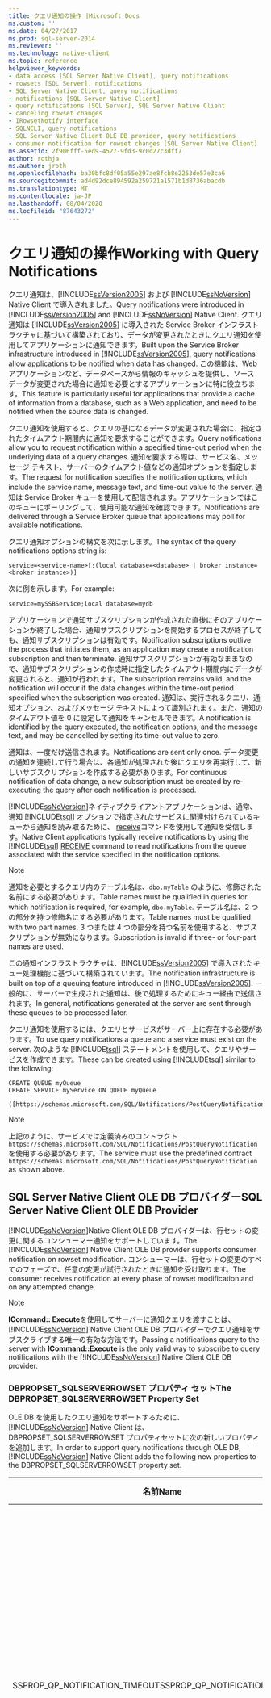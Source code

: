 ```yaml
---
title: クエリ通知の操作 |Microsoft Docs
ms.custom: ''
ms.date: 04/27/2017
ms.prod: sql-server-2014
ms.reviewer: ''
ms.technology: native-client
ms.topic: reference
helpviewer_keywords:
- data access [SQL Server Native Client], query notifications
- rowsets [SQL Server], notifications
- SQL Server Native Client, query notifications
- notifications [SQL Server Native Client]
- query notifications [SQL Server], SQL Server Native Client
- canceling rowset changes
- IRowsetNotify interface
- SQLNCLI, query notifications
- SQL Server Native Client OLE DB provider, query notifications
- consumer notification for rowset changes [SQL Server Native Client]
ms.assetid: 2f906fff-5ed9-4527-9fd3-9c0d27c3dff7
author: rothja
ms.author: jroth
ms.openlocfilehash: ba30bfc8df05a55e297ae8fcb8e2253de57e3ca6
ms.sourcegitcommit: ad4d92dce894592a259721a1571b1d8736abacdb
ms.translationtype: MT
ms.contentlocale: ja-JP
ms.lasthandoff: 08/04/2020
ms.locfileid: "87643272"
---
```

# <a name="working-with-query-notifications"></a><span data-ttu-id="f3b02-102">クエリ通知の操作</span><span class="sxs-lookup"><span data-stu-id="f3b02-102">Working with Query Notifications</span></span>
  <span data-ttu-id="f3b02-103">クエリ通知は、[!INCLUDE[ssVersion2005](../../../includes/ssversion2005-md.md)] および [!INCLUDE[ssNoVersion](../../../includes/ssnoversion-md.md)] Native Client で導入されました。</span><span class="sxs-lookup"><span data-stu-id="f3b02-103">Query notifications were introduced in [!INCLUDE[ssVersion2005](../../../includes/ssversion2005-md.md)] and [!INCLUDE[ssNoVersion](../../../includes/ssnoversion-md.md)] Native Client.</span></span> <span data-ttu-id="f3b02-104">クエリ通知は [!INCLUDE[ssVersion2005](../../../includes/ssversion2005-md.md)] に導入された Service Broker インフラストラクチャに基づいて構築されており、データが変更されたときにクエリ通知を使用してアプリケーションに通知できます。</span><span class="sxs-lookup"><span data-stu-id="f3b02-104">Built upon the Service Broker infrastructure introduced in [!INCLUDE[ssVersion2005](../../../includes/ssversion2005-md.md)], query notifications allow applications to be notified when data has changed.</span></span> <span data-ttu-id="f3b02-105">この機能は、Web アプリケーションなど、データベースから情報のキャッシュを提供し、ソース データが変更された場合に通知を必要とするアプリケーションに特に役立ちます。</span><span class="sxs-lookup"><span data-stu-id="f3b02-105">This feature is particularly useful for applications that provide a cache of information from a database, such as a Web application, and need to be notified when the source data is changed.</span></span>  
  
 <span data-ttu-id="f3b02-106">クエリ通知を使用すると、クエリの基になるデータが変更された場合に、指定されたタイムアウト期間内に通知を要求することができます。</span><span class="sxs-lookup"><span data-stu-id="f3b02-106">Query notifications allow you to request notification within a specified time-out period when the underlying data of a query changes.</span></span> <span data-ttu-id="f3b02-107">通知を要求する際は、サービス名、メッセージ テキスト、サーバーのタイムアウト値などの通知オプションを指定します。</span><span class="sxs-lookup"><span data-stu-id="f3b02-107">The request for notification specifies the notification options, which include the service name, message text, and time-out value to the server.</span></span> <span data-ttu-id="f3b02-108">通知は Service Broker キューを使用して配信されます。アプリケーションではこのキューにポーリングして、使用可能な通知を確認できます。</span><span class="sxs-lookup"><span data-stu-id="f3b02-108">Notifications are delivered through a Service Broker queue that applications may poll for available notifications.</span></span>  
  
 <span data-ttu-id="f3b02-109">クエリ通知オプションの構文を次に示します。</span><span class="sxs-lookup"><span data-stu-id="f3b02-109">The syntax of the query notifications options string is:</span></span>  
  
 `service=<service-name>[;(local database=<database> | broker instance=<broker instance>)]`  
  
 <span data-ttu-id="f3b02-110">次に例を示します。</span><span class="sxs-lookup"><span data-stu-id="f3b02-110">For example:</span></span>  
  
 `service=mySSBService;local database=mydb`  
  
 <span data-ttu-id="f3b02-111">アプリケーションで通知サブスクリプションが作成された直後にそのアプリケーションが終了した場合、通知サブスクリプションを開始するプロセスが終了しても、通知サブスクリプションは有効です。</span><span class="sxs-lookup"><span data-stu-id="f3b02-111">Notification subscriptions outlive the process that initiates them, as an application may create a notification subscription and then terminate.</span></span> <span data-ttu-id="f3b02-112">通知サブスクリプションが有効なままなので、通知サブスクリプションの作成時に指定したタイムアウト期間内にデータが変更されると、通知が行われます。</span><span class="sxs-lookup"><span data-stu-id="f3b02-112">The subscription remains valid, and the notification will occur if the data changes within the time-out period specified when the subscription was created.</span></span> <span data-ttu-id="f3b02-113">通知は、実行されるクエリ、通知オプション、およびメッセージ テキストによって識別されます。また、通知のタイムアウト値を 0 に設定して通知をキャンセルできます。</span><span class="sxs-lookup"><span data-stu-id="f3b02-113">A notification is identified by the query executed, the notification options, and the message text, and may be cancelled by setting its time-out value to zero.</span></span>  
  
 <span data-ttu-id="f3b02-114">通知は、一度だけ送信されます。</span><span class="sxs-lookup"><span data-stu-id="f3b02-114">Notifications are sent only once.</span></span> <span data-ttu-id="f3b02-115">データ変更の通知を連続して行う場合は、各通知が処理された後にクエリを再実行して、新しいサブスクリプションを作成する必要があります。</span><span class="sxs-lookup"><span data-stu-id="f3b02-115">For continuous notification of data change, a new subscription must be created by re-executing the query after each notification is processed.</span></span>  
  
 [!INCLUDE[ssNoVersion](../../../includes/ssnoversion-md.md)]<span data-ttu-id="f3b02-116">ネイティブクライアントアプリケーションは、通常、通知 [!INCLUDE[tsql](../../../includes/tsql-md.md)] オプションで指定されたサービスに関連付けられているキューから通知を読み取るために、 [receive](/sql/t-sql/statements/receive-transact-sql)コマンドを使用して通知を受信します。</span><span class="sxs-lookup"><span data-stu-id="f3b02-116">Native Client applications typically receive notifications by using the [!INCLUDE[tsql](../../../includes/tsql-md.md)] [RECEIVE](/sql/t-sql/statements/receive-transact-sql) command to read notifications from the queue associated with the service specified in the notification options.</span></span>  
  
> [!NOTE]  
>  <span data-ttu-id="f3b02-117">通知を必要とするクエリ内のテーブル名は、`dbo.myTable` のように、修飾された名前にする必要があります。</span><span class="sxs-lookup"><span data-stu-id="f3b02-117">Table names must be qualified in queries for which notification is required, for example, `dbo.myTable`.</span></span> <span data-ttu-id="f3b02-118">テーブル名は、2 つの部分を持つ修飾名にする必要があります。</span><span class="sxs-lookup"><span data-stu-id="f3b02-118">Table names must be qualified with two part names.</span></span> <span data-ttu-id="f3b02-119">3 つまたは 4 つの部分を持つ名前を使用すると、サブスクリプションが無効になります。</span><span class="sxs-lookup"><span data-stu-id="f3b02-119">Subscription is invalid if three- or four-part names are used.</span></span>  
  
 <span data-ttu-id="f3b02-120">この通知インフラストラクチャは、[!INCLUDE[ssVersion2005](../../../includes/ssversion2005-md.md)] で導入されたキュー処理機能に基づいて構築されています。</span><span class="sxs-lookup"><span data-stu-id="f3b02-120">The notification infrastructure is built on top of a queuing feature introduced in [!INCLUDE[ssVersion2005](../../../includes/ssversion2005-md.md)].</span></span> <span data-ttu-id="f3b02-121">一般的に、サーバーで生成された通知は、後で処理するためにキュー経由で送信されます。</span><span class="sxs-lookup"><span data-stu-id="f3b02-121">In general, notifications generated at the server are sent through these queues to be processed later.</span></span>  
  
 <span data-ttu-id="f3b02-122">クエリ通知を使用するには、クエリとサービスがサーバー上に存在する必要があります。</span><span class="sxs-lookup"><span data-stu-id="f3b02-122">To use query notifications a queue and a service must exist on the server.</span></span> <span data-ttu-id="f3b02-123">次のような [!INCLUDE[tsql](../../../includes/tsql-md.md)] ステートメントを使用して、クエリやサービスを作成できます。</span><span class="sxs-lookup"><span data-stu-id="f3b02-123">These can be created using [!INCLUDE[tsql](../../../includes/tsql-md.md)] similar to the following:</span></span>  
  
```  
CREATE QUEUE myQueue  
CREATE SERVICE myService ON QUEUE myQueue   
  
([https://schemas.microsoft.com/SQL/Notifications/PostQueryNotification])  
```  
  
> [!NOTE]  
>  <span data-ttu-id="f3b02-124">上記のように、サービスでは定義済みのコントラクト `https://schemas.microsoft.com/SQL/Notifications/PostQueryNotification` を使用する必要があります。</span><span class="sxs-lookup"><span data-stu-id="f3b02-124">The service must use the predefined contract `https://schemas.microsoft.com/SQL/Notifications/PostQueryNotification` as shown above.</span></span>  
  
## <a name="sql-server-native-client-ole-db-provider"></a><span data-ttu-id="f3b02-125">SQL Server Native Client OLE DB プロバイダー</span><span class="sxs-lookup"><span data-stu-id="f3b02-125">SQL Server Native Client OLE DB Provider</span></span>  
 <span data-ttu-id="f3b02-126">[!INCLUDE[ssNoVersion](../../../includes/ssnoversion-md.md)]Native Client OLE DB プロバイダーは、行セットの変更に関するコンシューマー通知をサポートしています。</span><span class="sxs-lookup"><span data-stu-id="f3b02-126">The [!INCLUDE[ssNoVersion](../../../includes/ssnoversion-md.md)] Native Client OLE DB provider supports consumer notification on rowset modification.</span></span> <span data-ttu-id="f3b02-127">コンシューマーは、行セットの変更のすべてのフェーズで、任意の変更が試行されたときに通知を受け取ります。</span><span class="sxs-lookup"><span data-stu-id="f3b02-127">The consumer receives notification at every phase of rowset modification and on any attempted change.</span></span>  
  
> [!NOTE]  
>  <span data-ttu-id="f3b02-128">**ICommand:: Execute**を使用してサーバーに通知クエリを渡すことは、 [!INCLUDE[ssNoVersion](../../../includes/ssnoversion-md.md)] Native Client OLE DB プロバイダーでクエリ通知をサブスクライブする唯一の有効な方法です。</span><span class="sxs-lookup"><span data-stu-id="f3b02-128">Passing a notifications query to the server with **ICommand::Execute** is the only valid way to subscribe to query notifications with the [!INCLUDE[ssNoVersion](../../../includes/ssnoversion-md.md)] Native Client OLE DB provider.</span></span>  
  
### <a name="the-dbpropset_sqlserverrowset-property-set"></a><span data-ttu-id="f3b02-129">DBPROPSET_SQLSERVERROWSET プロパティ セット</span><span class="sxs-lookup"><span data-stu-id="f3b02-129">The DBPROPSET_SQLSERVERROWSET Property Set</span></span>  
 <span data-ttu-id="f3b02-130">OLE DB を使用したクエリ通知をサポートするために、 [!INCLUDE[ssNoVersion](../../../includes/ssnoversion-md.md)] Native Client は、DBPROPSET_SQLSERVERROWSET プロパティセットに次の新しいプロパティを追加します。</span><span class="sxs-lookup"><span data-stu-id="f3b02-130">In order to support query notifications through OLE DB, [!INCLUDE[ssNoVersion](../../../includes/ssnoversion-md.md)] Native Client adds the following new properties to the DBPROPSET_SQLSERVERROWSET property set.</span></span>  
  
|<span data-ttu-id="f3b02-131">名前</span><span class="sxs-lookup"><span data-stu-id="f3b02-131">Name</span></span>|<span data-ttu-id="f3b02-132">Type</span><span class="sxs-lookup"><span data-stu-id="f3b02-132">Type</span></span>|<span data-ttu-id="f3b02-133">説明</span><span class="sxs-lookup"><span data-stu-id="f3b02-133">Description</span></span>|  
|----------|----------|-----------------|  
|<span data-ttu-id="f3b02-134">SSPROP_QP_NOTIFICATION_TIMEOUT</span><span class="sxs-lookup"><span data-stu-id="f3b02-134">SSPROP_QP_NOTIFICATION_TIMEOUT</span></span>|<span data-ttu-id="f3b02-135">VT_UI4</span><span class="sxs-lookup"><span data-stu-id="f3b02-135">VT_UI4</span></span>|<span data-ttu-id="f3b02-136">クエリ通知をアクティブのままにしておく秒数。</span><span class="sxs-lookup"><span data-stu-id="f3b02-136">The number of seconds that the query notification is to remain active.</span></span><br /><br /> <span data-ttu-id="f3b02-137">既定値は 432,000 秒 (5 日) です。</span><span class="sxs-lookup"><span data-stu-id="f3b02-137">The default is 432000 seconds (5 days).</span></span> <span data-ttu-id="f3b02-138">最小値は 1 秒であり、最大値は 2^31-1 秒です。</span><span class="sxs-lookup"><span data-stu-id="f3b02-138">The minimum value is 1 second, and the maximum value is 2^31-1 seconds.</span></span>|  
|<span data-ttu-id="f3b02-139">SSPROP_QP_NOTIFICATION_MSGTEXT</span><span class="sxs-lookup"><span data-stu-id="f3b02-139">SSPROP_QP_NOTIFICATION_MSGTEXT</span></span>|<span data-ttu-id="f3b02-140">VT_BSTR</span><span class="sxs-lookup"><span data-stu-id="f3b02-140">VT_BSTR</span></span>|<span data-ttu-id="f3b02-141">通知のメッセージ テキスト。</span><span class="sxs-lookup"><span data-stu-id="f3b02-141">The message text of the notification.</span></span> <span data-ttu-id="f3b02-142">これはユーザーが定義するため、あらかじめ定義済みの書式はありません。</span><span class="sxs-lookup"><span data-stu-id="f3b02-142">This is user defined, and has no predefined format.</span></span><br /><br /> <span data-ttu-id="f3b02-143">既定では、文字列は空です。</span><span class="sxs-lookup"><span data-stu-id="f3b02-143">By default, the string is empty.</span></span> <span data-ttu-id="f3b02-144">1 ～ 2,000 文字を使用してメッセージを指定できます。</span><span class="sxs-lookup"><span data-stu-id="f3b02-144">You can specify a message using 1-2000 characters.</span></span>|  
|<span data-ttu-id="f3b02-145">SSPROP_QP_NOTIFICATION_OPTIONS</span><span class="sxs-lookup"><span data-stu-id="f3b02-145">SSPROP_QP_NOTIFICATION_OPTIONS</span></span>|<span data-ttu-id="f3b02-146">VT_BSTR</span><span class="sxs-lookup"><span data-stu-id="f3b02-146">VT_BSTR</span></span>|<span data-ttu-id="f3b02-147">クエリ通知オプション。</span><span class="sxs-lookup"><span data-stu-id="f3b02-147">The query notification options.</span></span> <span data-ttu-id="f3b02-148">これらは、*名前*と値の構文を持つ文字列で指定され = *value*ます。</span><span class="sxs-lookup"><span data-stu-id="f3b02-148">These are specified in a string with *name*=*value* syntax.</span></span> <span data-ttu-id="f3b02-149">ユーザーがサービスを作成して、キューから通知を読み取る必要があります。</span><span class="sxs-lookup"><span data-stu-id="f3b02-149">The user is responsible for creating the service and reading notifications off of the queue.</span></span><br /><br /> <span data-ttu-id="f3b02-150">既定値は空の文字列です。</span><span class="sxs-lookup"><span data-stu-id="f3b02-150">The default is an empty string.</span></span>|  
  
 <span data-ttu-id="f3b02-151">ステートメントがユーザー トランザクションで実行されたか自動コミットで実行されたか、また、ステートメントが実行されたトランザクションがコミットされたかロールバックされたかに関係なく、通知サブスクリプションは必ずコミットされます。</span><span class="sxs-lookup"><span data-stu-id="f3b02-151">The notification subscription is always committed, regardless of whether the statement ran in a user transaction or in auto commit or whether the transaction in which the statement ran committed or rolled back.</span></span> <span data-ttu-id="f3b02-152">サーバー通知は、次の無効通知条件のいずれかが最初に発生したときに起動します。通知条件は、基になるデータまたはスキーマが変更されるか、タイムアウト期間に到達するかです。</span><span class="sxs-lookup"><span data-stu-id="f3b02-152">The server notification fires upon any of the following invalid notification conditions: change of underlying data or schema, or when the timeout period is reached; whichever is first.</span></span> <span data-ttu-id="f3b02-153">通知登録は、起動直後に削除されます。</span><span class="sxs-lookup"><span data-stu-id="f3b02-153">Notification registrations are deleted as soon as they are fired.</span></span> <span data-ttu-id="f3b02-154">したがって、通知を受け取った後も引き続き更新するには、アプリケーションで再度サブスクライブする必要があります。</span><span class="sxs-lookup"><span data-stu-id="f3b02-154">Hence upon receiving notifications, the application must subscribe again in case they want to get further updates.</span></span>  
  
 <span data-ttu-id="f3b02-155">他の接続またはスレッドは、接続先キューに通知があるかどうかを確認できます。</span><span class="sxs-lookup"><span data-stu-id="f3b02-155">Another connection or thread can check the destination queue for notifications.</span></span> <span data-ttu-id="f3b02-156">次に例を示します。</span><span class="sxs-lookup"><span data-stu-id="f3b02-156">For example:</span></span>  
  
```  
WAITFOR (RECEIVE * FROM MyQueue);   // Where MyQueue is the queue name.   
```  
  
 <span data-ttu-id="f3b02-157">SELECT \* を指定してもキューのエントリは削除されませんが、RECEIVE \* FROM を指定すると削除されます。</span><span class="sxs-lookup"><span data-stu-id="f3b02-157">Note that SELECT \* does not delete the entry from the Queue, however RECEIVE \* FROM does.</span></span> <span data-ttu-id="f3b02-158">このため、キューが空の場合は、サーバー スレッドが保留されます。</span><span class="sxs-lookup"><span data-stu-id="f3b02-158">This stalls a server thread if the queue is empty.</span></span> <span data-ttu-id="f3b02-159">呼び出し時にキュー エントリがあれば、それらがすぐに返されます。それ以外の場合、呼び出しは、キュー エントリが作成されるまで待機します。</span><span class="sxs-lookup"><span data-stu-id="f3b02-159">If there are queue entries at the time of the call, they are returned immediately; otherwise the call waits until a queue entry is made.</span></span>  
  
```  
RECEIVE * FROM MyQueue  
```  
  
 <span data-ttu-id="f3b02-160">キューが空の場合、このステートメントは空の結果セットを直ちに返します。それ以外の場合、すべてのキュー通知を返します。</span><span class="sxs-lookup"><span data-stu-id="f3b02-160">This statement immediately returns an empty result set if the queue is empty; otherwise it returns all queue notifications.</span></span>  
  
 <span data-ttu-id="f3b02-161">SSPROP_QP_NOTIFICATION_MSGTEXT と SSPROP_QP_NOTIFICATION_OPTIONS が NULL 以外で、かつ空ではない場合、上記で定義された 3 つのプロパティを含んでいるクエリ通知 TDS ヘッダーが、コマンドが実行されるたびにサーバーに送信されます。</span><span class="sxs-lookup"><span data-stu-id="f3b02-161">If SSPROP_QP_NOTIFICATION_MSGTEXT and SSPROP_QP_NOTIFICATION_OPTIONS are non-NULL and non-empty, the query notifications TDS header containing the three properties defined above are sent to the server with each execution of the command.</span></span> <span data-ttu-id="f3b02-162">どちらかが NULL (または空) の場合、クエリ通知 TDS ヘッダーは送信されず、DB_E_ERRORSOCCURED (または、プロパティが両方とも省略可能に設定されている場合は DB_S_ERRORSOCCURED) が発生し、状態値が DBPROPSTATUS_BADVALUE に設定されます。</span><span class="sxs-lookup"><span data-stu-id="f3b02-162">If either of them is null (or empty), the header is not sent and DB_E_ERRORSOCCURRED is raised, (or DB_S_ERRORSOCCURRED if the properties are both marked as optional), and the status value is set to DBPROPSTATUS_BADVALUE.</span></span> <span data-ttu-id="f3b02-163">実行または準備の時点で検証が行われます。</span><span class="sxs-lookup"><span data-stu-id="f3b02-163">The validation occurs on Execute/Prepare.</span></span> <span data-ttu-id="f3b02-164">同様に、クエリ通知プロパティが [!INCLUDE[ssNoVersion](../../../includes/ssnoversion-md.md)] より前のバージョンの [!INCLUDE[ssVersion2005](../../../includes/ssversion2005-md.md)] への接続に対して設定されている場合は、DB_S_ERRORSOCCURED が発生します。</span><span class="sxs-lookup"><span data-stu-id="f3b02-164">Similarly, DB_S_ERRORSOCCURED is raised when the query notification properties are set for connections to [!INCLUDE[ssNoVersion](../../../includes/ssnoversion-md.md)] versions before [!INCLUDE[ssVersion2005](../../../includes/ssversion2005-md.md)].</span></span> <span data-ttu-id="f3b02-165">この場合の状態値は DBPROPSTATUS_NOTSUPPORTED です。</span><span class="sxs-lookup"><span data-stu-id="f3b02-165">The status value in this case is DBPROPSTATUS_NOTSUPPORTED.</span></span>  
  
 <span data-ttu-id="f3b02-166">サブスクリプションが開始されても、後続のメッセージが正常に配信されるかどうかは保証されません。</span><span class="sxs-lookup"><span data-stu-id="f3b02-166">Initiating a subscription does not guarantee that subsequent messages will be successfully delivered.</span></span> <span data-ttu-id="f3b02-167">また、指定されたサーバー名の妥当性に関するチェックは行われません。</span><span class="sxs-lookup"><span data-stu-id="f3b02-167">In addition, no check is made as to the validity of the service name specified.</span></span>  
  
> [!NOTE]  
>  <span data-ttu-id="f3b02-168">ステートメントの準備フェーズではサブスクリプションが開始されることはありません。サブスクリプションは、ステートメントを実行したときにのみ開始されます。また、OLE DB Core Services を使用してもクエリ通知は影響を受けません。</span><span class="sxs-lookup"><span data-stu-id="f3b02-168">Preparing statements will never cause the subscription to be initiated; only statement execution will achieve this and query notifications are not impacted by the use of OLE DB core services.</span></span>  
  
 <span data-ttu-id="f3b02-169">DBPROPSET_SQLSERVERROWSET プロパティセットの詳細については、「[行セットのプロパティと動作](../../native-client-ole-db-rowsets/rowset-properties-and-behaviors.md)」を参照してください。</span><span class="sxs-lookup"><span data-stu-id="f3b02-169">For more information about the DBPROPSET_SQLSERVERROWSET property set, see [Rowset Properties and Behaviors](../../native-client-ole-db-rowsets/rowset-properties-and-behaviors.md).</span></span>  
  
## <a name="sql-server-native-client-odbc-driver"></a><span data-ttu-id="f3b02-170">SQL Server Native Client ODBC ドライバー</span><span class="sxs-lookup"><span data-stu-id="f3b02-170">SQL Server Native Client ODBC Driver</span></span>  
 <span data-ttu-id="f3b02-171">[!INCLUDE[ssNoVersion](../../../includes/ssnoversion-md.md)]Native CLIENT ODBC ドライバーでは、 [SQLGetStmtAttr](../../native-client-odbc-api/sqlgetstmtattr.md)関数と[SQLSetStmtAttr](../../native-client-odbc-api/sqlsetstmtattr.md)関数に3つの新しい属性を追加することによって、クエリ通知をサポートしています。</span><span class="sxs-lookup"><span data-stu-id="f3b02-171">The [!INCLUDE[ssNoVersion](../../../includes/ssnoversion-md.md)] Native Client ODBC driver supports query notifications through the addition of three new attributes to the [SQLGetStmtAttr](../../native-client-odbc-api/sqlgetstmtattr.md) and [SQLSetStmtAttr](../../native-client-odbc-api/sqlsetstmtattr.md) functions:</span></span>  
  
-   <span data-ttu-id="f3b02-172">SQL_SOPT_SS_QUERYNOTIFICATION_MSGTEXT</span><span class="sxs-lookup"><span data-stu-id="f3b02-172">SQL_SOPT_SS_QUERYNOTIFICATION_MSGTEXT</span></span>  
  
-   <span data-ttu-id="f3b02-173">SQL_SOPT_SS_QUERYNOTIFICATION_OPTIONS</span><span class="sxs-lookup"><span data-stu-id="f3b02-173">SQL_SOPT_SS_QUERYNOTIFICATION_OPTIONS</span></span>  
  
-   <span data-ttu-id="f3b02-174">SQL_SOPT_SS_QUERYNOTIFICATION_TIMEOUT</span><span class="sxs-lookup"><span data-stu-id="f3b02-174">SQL_SOPT_SS_QUERYNOTIFICATION_TIMEOUT</span></span>  
  
 <span data-ttu-id="f3b02-175">SQL_SOPT_SS_QUERYNOTIFICATION_MSGTEXT と SQL_SOPT_SS_QUERYNOTIFICATION_OPTIONS が NULL 以外の場合、上記で定義された 3 つの属性を含むクエリ通知 TDS ヘッダーが、コマンドを実行するたびにサーバーに送信されます。</span><span class="sxs-lookup"><span data-stu-id="f3b02-175">If SQL_SOPT_SS_QUERYNOTIFICATION_MSGTEXT and SQL_SOPT_SS_QUERYNOTIFICATION_OPTIONS are not NULL, the query notifications TDS header containing the three attributes defined above will be sent to the server each time the command is executed.</span></span> <span data-ttu-id="f3b02-176">どちらかが NULL の場合、クエリ通知 TDS ヘッダーは送信されず、SQL_SUCCESS_WITH_INFO が返されます。</span><span class="sxs-lookup"><span data-stu-id="f3b02-176">If either of them is null, the header is not sent, and SQL_SUCCESS_WITH_INFO is returned.</span></span> <span data-ttu-id="f3b02-177">検証は、 [SQLPrepare 関数](https://go.microsoft.com/fwlink/?LinkId=59360)、 **SqlExecDirect**、および**sqlexecute**に対して行われ、属性が有効でない場合はすべて失敗します。</span><span class="sxs-lookup"><span data-stu-id="f3b02-177">The validation occurs on [SQLPrepare Function](https://go.microsoft.com/fwlink/?LinkId=59360), **SqlExecDirect**, and **SqlExecute**, all of which fail if the attributes are not valid.</span></span> <span data-ttu-id="f3b02-178">同様に、これらのクエリ通知属性が [!INCLUDE[ssNoVersion](../../../includes/ssnoversion-md.md)] より前のバージョンの [!INCLUDE[ssVersion2005](../../../includes/ssversion2005-md.md)] に対して設定されている場合、SQL_SUCCESS_WITH_INFO によって実行が失敗します。</span><span class="sxs-lookup"><span data-stu-id="f3b02-178">Similarly, when these query notification attributes are set for [!INCLUDE[ssNoVersion](../../../includes/ssnoversion-md.md)] versions before [!INCLUDE[ssVersion2005](../../../includes/ssversion2005-md.md)], the execution fails with SQL_SUCCESS_WITH_INFO.</span></span>  
  
> [!NOTE]  
>  <span data-ttu-id="f3b02-179">ステートメントの準備段階では、サブスクリプションが開始されることはありません。サブスクリプションを開始できるのは、ステートメントを実行したときのみです。</span><span class="sxs-lookup"><span data-stu-id="f3b02-179">Prepare statements will never cause the subscription to be initiated; subscription can be initiated by statement execution.</span></span>  
  
## <a name="special-cases-and-restrictions"></a><span data-ttu-id="f3b02-180">特別なケースおよび制限</span><span class="sxs-lookup"><span data-stu-id="f3b02-180">Special Cases and Restrictions</span></span>  
 <span data-ttu-id="f3b02-181">通知では、次のデータ型がサポートされていません。</span><span class="sxs-lookup"><span data-stu-id="f3b02-181">The following data types are not supported for notifications:</span></span>  
  
-   `text`  
  
-   `ntext`  
  
-   `image`  
  
 <span data-ttu-id="f3b02-182">これらのいずれかのデータ型を返すクエリに対して通知要求を作成すると、通知サブスクリプションが不可能であるという通知が、すぐに発行されます。</span><span class="sxs-lookup"><span data-stu-id="f3b02-182">If a notification request is made for a query which returns any of these types, the notification fires immediately, specifying that notification subscription was not possible.</span></span>  
  
 <span data-ttu-id="f3b02-183">バッチまたはストアド プロシージャに対するサブスクリプション要求を作成すると、そのバッチまたはストアド プロシージャ内で実行される各ステートメントに対して、別個のサブスクリプション要求が作成されます。</span><span class="sxs-lookup"><span data-stu-id="f3b02-183">If a subscription request is made for a batch or stored procedure, a separate subscription request is made for each statement executed within the batch or stored procedure.</span></span> <span data-ttu-id="f3b02-184">EXECUTE ステートメントは通知を登録せず、実行されるコマンドへ通知要求を送信します。</span><span class="sxs-lookup"><span data-stu-id="f3b02-184">EXECUTE statements will not register a notification, but will send the notification request to the executed command.</span></span> <span data-ttu-id="f3b02-185">バッチの場合、実行されるステートメントに対してコンテキストが適用され、さらに同様のルールが適用されます。</span><span class="sxs-lookup"><span data-stu-id="f3b02-185">If it is a batch, the context will be applied to the executed statements and the same rules described above apply.</span></span>  
  
 <span data-ttu-id="f3b02-186">同じデータベースコンテキストで同じユーザーによって送信され、同じテンプレート、同じパラメーター値、同じ通知 ID、および既存のアクティブなサブスクリプションと同じ配信場所を持つ通知のクエリを送信すると、既存のサブスクリプションが更新され、指定された新しいタイムアウトがリセットされます。これは、同一のクエリに対して通知が要求されると、1つの通知のみが送信されることを意味します。</span><span class="sxs-lookup"><span data-stu-id="f3b02-186">Submission of a query for notification that was submitted by the same user under the same database context and has the same template, same parameter values, same notification ID, and same delivery location of an existing active subscription, will renew the existing subscription, resetting the new specified time-out. This means that if notification is requested for identical queries, only one notification will be sent.</span></span> <span data-ttu-id="f3b02-187">バッチ内で重複するクエリや、ストアド プロシージャ内で複数回呼び出されたクエリにも、これが当てはまります。</span><span class="sxs-lookup"><span data-stu-id="f3b02-187">This would apply to a query duplicated in a batch, or a query in a stored procedure that was called multiple times.</span></span>  
  
## <a name="see-also"></a><span data-ttu-id="f3b02-188">参照</span><span class="sxs-lookup"><span data-stu-id="f3b02-188">See Also</span></span>  
 [<span data-ttu-id="f3b02-189">SQL Server Native Client の機能</span><span class="sxs-lookup"><span data-stu-id="f3b02-189">SQL Server Native Client Features</span></span>](sql-server-native-client-features.md)  
  
  
